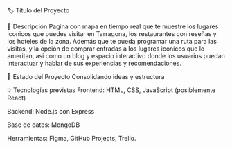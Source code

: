 🏷️ Título del Proyecto

🧭 Descripción
Pagina con mapa en tiempo real que te muestre los lugares iconicos que puedes visitar en Tarragona, los restaurantes con reseñas y los hoteles de la zona.
Además que te pueda programar una ruta para las visitas, y la opción de comprar entradas a los lugares iconicos que lo ameritan, 
asi como un blog y espacio interactivo donde los usuarios puedan interactuar y hablar de sus experiencias y recomendaciones.

🚧 Estado del Proyecto
Consolidando ideas y estructura

💡 Tecnologías previstas
Frontend: HTML, CSS, JavaScript (posiblemente React)

Backend: Node.js con Express

Base de datos: MongoDB

Herramientas: Figma, GitHub Projects, Trello.
